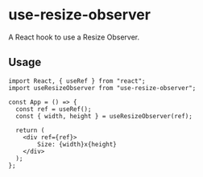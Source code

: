 # use-resize-observer

A React hook to use a Resize Observer.

## Usage

```
import React, { useRef } from "react";
import useResizeObserver from "use-resize-observer";

const App = () => {
  const ref = useRef();
  const { width, height } = useResizeObserver(ref);

  return (
    <div ref={ref}>
        Size: {width}x{height}
    </div>
  );
};
```
